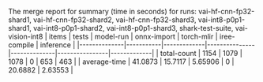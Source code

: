 The merge report for summary (time in seconds) for runs: vai-hf-cnn-fp32-shard1, vai-hf-cnn-fp32-shard2, vai-hf-cnn-fp32-shard3, vai-int8-p0p1-shard1, vai-int8-p0p1-shard2, vai-int8-p0p1-shard3, shark-test-suite, vai-vision-int8
| items        |     tests |   model-run |   onnx-import |   torch-mlir |   iree-compile |   inference |
|--------------|-----------|-------------|---------------|--------------|----------------|-------------|
| total-count  | 1154      |   1079      |    1078       |            0 |       653      |   463       |
| average-time |   41.0873 |     15.7117 |       5.65906 |            0 |        20.6882 |     2.63553 |
